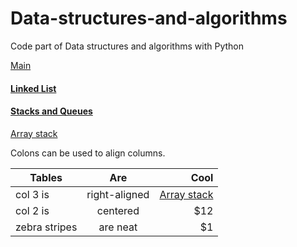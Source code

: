 # Data-structures-and-algorithms
Code part of Data structures and algorithms with Python

[Main](https://github.com/firdavsxon/data-structure-and-algorithms/blob/master/main.py "Main practice menu")

#### [Linked List](https://github.com/firdavsxon/data-structure-and-algorithms/tree/master/LinkedList)
    
    
#### [Stacks and Queues](https://github.com/firdavsxon/data-structure-and-algorithms/tree/master/Stack_and_Queues "Stacks and Queues with Pyhton")

[Array stack](https://github.com/firdavsxon/data-structure-and-algorithms/blob/master/Stack_and_Queues/stack_array.py "Stack implementation with arrays")

Colons can be used to align columns.

| Tables        |      Are      | Cool  |
| ------------- |:-------------:| -----:|
| col 3 is      | right-aligned | [Array stack](https://github.com/firdavsxon/data-structure-and-algorithms/blob/master/Stack_and_Queues/stack_array.py "Stack implementation with arrays") |
| col 2 is      | centered      |   $12 |
| zebra stripes | are neat      |    $1 |
        
